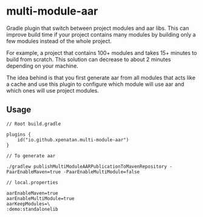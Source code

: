 # multi-module-aar

Gradle plugin that switch between project modules and aar libs.
This can improve build time if your project contains many modules by building only a few modules instead of the whole project.

For example, a project that contains 100+ modules and takes 15+ minutes to build from scratch. 
This solution can decrease to about 2 minutes depending on your machine.

The idea behind is that you first generate aar from all modules that acts like a cache and use this plugin to configure
which module will use aar and which ones will use project modules.

## Usage

```
// Root build.gradle

plugins {
    id("io.github.xpenatan.multi-module-aar")
}

// To generate aar

./gradlew publishMultiModuleAARPublicationToMavenRepository -PaarEnableMaven=true -PaarEnableMultiModule=false

// local.properties

aarEnableMaven=true
aarEnableMultiModule=true
aarKeepModules=\
:demo:standalonelib
```